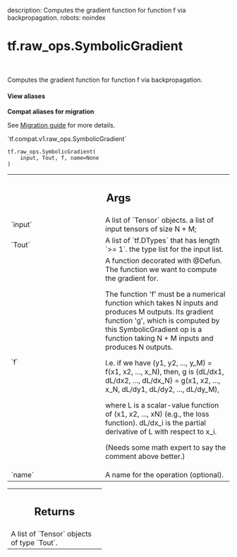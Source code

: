 description: Computes the gradient function for function f via backpropagation.
robots: noindex

# tf.raw_ops.SymbolicGradient

<!-- Insert buttons and diff -->

<table class="tfo-notebook-buttons tfo-api nocontent" align="left">

</table>



Computes the gradient function for function f via backpropagation.


<section class="expandable">
  <h4 class="showalways">View aliases</h4>
  <p>
<b>Compat aliases for migration</b>
<p>See
<a href="https://www.tensorflow.org/guide/migrate">Migration guide</a> for
more details.</p>
<p>`tf.compat.v1.raw_ops.SymbolicGradient`</p>
</p>
</section>

<pre class="devsite-click-to-copy prettyprint lang-py tfo-signature-link">
<code>tf.raw_ops.SymbolicGradient(
    input, Tout, f, name=None
)
</code></pre>



<!-- Placeholder for "Used in" -->


<!-- Tabular view -->
 <table class="responsive fixed orange">
<colgroup><col width="214px"><col></colgroup>
<tr><th colspan="2"><h2 class="add-link">Args</h2></th></tr>

<tr>
<td>
`input`<a id="input"></a>
</td>
<td>
A list of `Tensor` objects. a list of input tensors of size N + M;
</td>
</tr><tr>
<td>
`Tout`<a id="Tout"></a>
</td>
<td>
A list of `tf.DTypes` that has length `>= 1`.
the type list for the input list.
</td>
</tr><tr>
<td>
`f`<a id="f"></a>
</td>
<td>
A function decorated with @Defun.
The function we want to compute the gradient for.

The function 'f' must be a numerical function which takes N inputs and
produces M outputs. Its gradient function 'g', which is computed by
this SymbolicGradient op is a function taking N + M inputs and
produces N outputs.

I.e. if we have
   (y1, y2, ..., y_M) = f(x1, x2, ..., x_N),
then, g is
   (dL/dx1, dL/dx2, ..., dL/dx_N) = g(x1, x2, ..., x_N,
                                     dL/dy1, dL/dy2, ..., dL/dy_M),

where L is a scalar-value function of (x1, x2, ..., xN) (e.g., the
loss function). dL/dx_i is the partial derivative of L with respect
to x_i.

(Needs some math expert to say the comment above better.)
</td>
</tr><tr>
<td>
`name`<a id="name"></a>
</td>
<td>
A name for the operation (optional).
</td>
</tr>
</table>



<!-- Tabular view -->
 <table class="responsive fixed orange">
<colgroup><col width="214px"><col></colgroup>
<tr><th colspan="2"><h2 class="add-link">Returns</h2></th></tr>
<tr class="alt">
<td colspan="2">
A list of `Tensor` objects of type `Tout`.
</td>
</tr>

</table>

